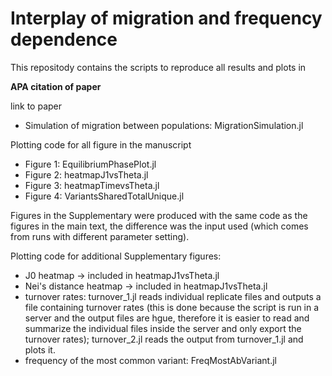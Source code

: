 # Interplay of migration and frequency dependence 
This repositody contains the scripts to reproduce all results and plots in 

**APA citation of paper**

link to paper 

- Simulation of migration between populations: MigrationSimulation.jl

Plotting code for all figure in the manuscript

- Figure 1: EquilibriumPhasePlot.jl
- Figure 2: heatmapJ1vsTheta.jl
- Figure 3: heatmapTimevsTheta.jl
- Figure 4: VariantsSharedTotalUnique.jl

Figures in the Supplementary were produced with the same code as the figures in the main text, the difference was the input used (which comes from runs with different parameter setting). 

Plotting code for additional Supplementary figures: 

- J0 heatmap -> included in heatmapJ1vsTheta.jl
- Nei's distance heatmap -> included in heatmapJ1vsTheta.jl 
- turnover rates: turnover_1.jl reads individual replicate files and outputs a file containing turnover rates (this is done because the script is run in a server and the output files are hgue, therefore it is easier to read and summarize the individual files inside the server and only export the turnover rates); turnover_2.jl reads the output from turnover_1.jl and plots it. 
- frequency of the most common variant: FreqMostAbVariant.jl

